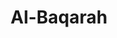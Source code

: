 ---
title: "Al-Baqarah"
arabic: "البقرة"
no: 2
arabic_no: ٢
ayah: 286
slug: al-baqarah
prev: al-fatihah
next: aliimran
---